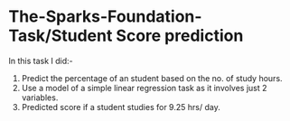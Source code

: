 # The-Sparks-Foundation-Task/Student Score prediction
In this task I did:-
1. Predict the percentage of an student based on the no. of study hours.
2. Use a model of a simple linear regression task as it involves just 2 variables.
3. Predicted score if a student studies for 9.25 hrs/ day.
